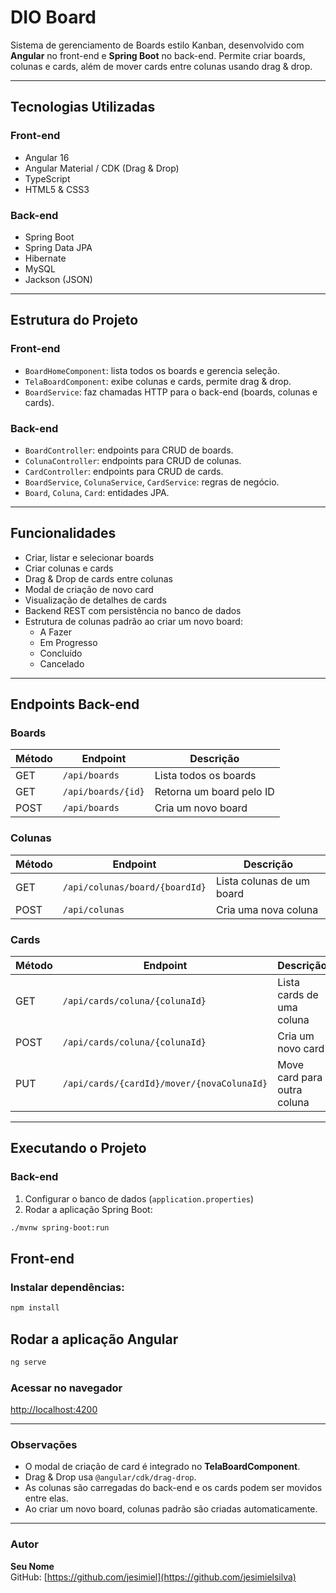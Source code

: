 # DIO Board

Sistema de gerenciamento de Boards estilo Kanban, desenvolvido com **Angular** no front-end e **Spring Boot** no back-end. Permite criar boards, colunas e cards, além de mover cards entre colunas usando drag & drop.

---

## Tecnologias Utilizadas

### Front-end
- Angular 16
- Angular Material / CDK (Drag & Drop)
- TypeScript
- HTML5 & CSS3

### Back-end
- Spring Boot
- Spring Data JPA
- Hibernate
- MySQL
- Jackson (JSON)

---

## Estrutura do Projeto

### Front-end
- `BoardHomeComponent`: lista todos os boards e gerencia seleção.
- `TelaBoardComponent`: exibe colunas e cards, permite drag & drop.
- `BoardService`: faz chamadas HTTP para o back-end (boards, colunas e cards).

### Back-end
- `BoardController`: endpoints para CRUD de boards.
- `ColunaController`: endpoints para CRUD de colunas.
- `CardController`: endpoints para CRUD de cards.
- `BoardService`, `ColunaService`, `CardService`: regras de negócio.
- `Board`, `Coluna`, `Card`: entidades JPA.

---

## Funcionalidades

- Criar, listar e selecionar boards
- Criar colunas e cards
- Drag & Drop de cards entre colunas
- Modal de criação de novo card
- Visualização de detalhes de cards
- Backend REST com persistência no banco de dados
- Estrutura de colunas padrão ao criar um novo board:
  - A Fazer
  - Em Progresso
  - Concluído
  - Cancelado

---

## Endpoints Back-end

### Boards
| Método | Endpoint | Descrição |
|--------|----------|-----------|
| GET    | `/api/boards` | Lista todos os boards |
| GET    | `/api/boards/{id}` | Retorna um board pelo ID |
| POST   | `/api/boards` | Cria um novo board |

### Colunas
| Método | Endpoint | Descrição |
|--------|----------|-----------|
| GET    | `/api/colunas/board/{boardId}` | Lista colunas de um board |
| POST   | `/api/colunas` | Cria uma nova coluna |

### Cards
| Método | Endpoint | Descrição |
|--------|----------|-----------|
| GET    | `/api/cards/coluna/{colunaId}` | Lista cards de uma coluna |
| POST   | `/api/cards/coluna/{colunaId}` | Cria um novo card |
| PUT    | `/api/cards/{cardId}/mover/{novaColunaId}` | Move card para outra coluna |

---

## Executando o Projeto

### Back-end
1. Configurar o banco de dados (`application.properties`)
2. Rodar a aplicação Spring Boot:
```bash
./mvnw spring-boot:run
```
## Front-end

### Instalar dependências:
```bash
npm install
```
## Rodar a aplicação Angular

```bash
ng serve
```
### Acessar no navegador

[http://localhost:4200](http://localhost:4200)

---

### Observações

- O modal de criação de card é integrado no **TelaBoardComponent**.  
- Drag & Drop usa `@angular/cdk/drag-drop`.  
- As colunas são carregadas do back-end e os cards podem ser movidos entre elas.  
- Ao criar um novo board, colunas padrão são criadas automaticamente.  

---

### Autor

**Seu Nome**  
GitHub: [https://github.com/jesimiel](https://github.com/jesimielsilva)


